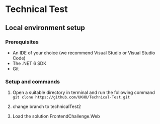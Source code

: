 # Technical Test

## Local environment setup

### Prerequisites
- An IDE of your choice (we recommend Visual Studio or Visual Studio Code)
- The .NET 6 SDK
- Git

### Setup and commands
1. Open a suitable directory in terminal and run the following command  
    `git clone https://github.com/UKHO/Technical-Test.git`

2. change branch to technicalTest2

3. Load the solution FrontendChallenge.Web

